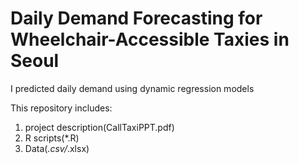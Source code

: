 # Daily Demand Forecasting for Wheelchair-Accessible Taxies in Seoul

I predicted daily demand using dynamic regression models

This repository includes:
1) project description(CallTaxiPPT.pdf)
2) R scripts(*.R)
3) Data(*.csv/*.xlsx)
